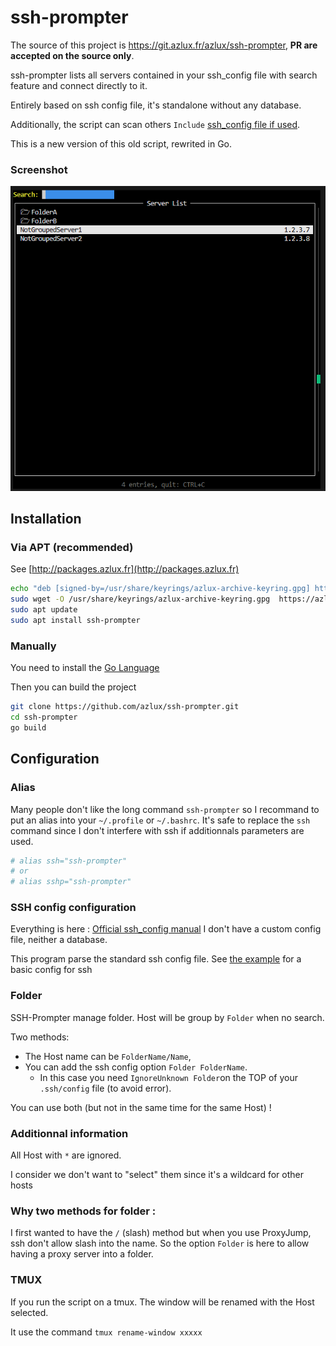 # ssh-prompter

The source of this project is https://git.azlux.fr/azlux/ssh-prompter, **PR are accepted on the source only**.

ssh-prompter lists all servers contained in your ssh_config file with search feature and connect directly to it.

Entirely based on ssh config file, it's standalone without any database.

Additionally, the script can scan others `Include` [ssh_config file if used](https://man.openbsd.org/ssh_config#Include).

This is a new version of this old script, rewrited in Go.

### Screenshot
![ssh-prompter](examples/Capture1.PNG)

## Installation
### Via APT (recommended)
See [http://packages.azlux.fr](http://packages.azlux.fr)

```bash
echo "deb [signed-by=/usr/share/keyrings/azlux-archive-keyring.gpg] http://packages.azlux.fr/debian/ bookworm main" | sudo tee /etc/apt/sources.list.d/azlux.list
sudo wget -O /usr/share/keyrings/azlux-archive-keyring.gpg  https://azlux.fr/repo.gpg
sudo apt update
sudo apt install ssh-prompter
```

### Manually
You need to install the [Go Language](https://go.dev/doc/install)

Then you can build the project
```bash
git clone https://github.com/azlux/ssh-prompter.git
cd ssh-prompter
go build
```

## Configuration
### Alias
Many people don't like the long command `ssh-prompter` so I recommand to put an alias into your `~/.profile` or `~/.bashrc`.
It's safe to replace the `ssh` command since I don't interfere with ssh if additionnals parameters are used.
```bash
# alias ssh="ssh-prompter"
# or
# alias sshp="ssh-prompter"
```

### SSH config configuration
Everything is here : [Official ssh_config manual](https://man.openbsd.org/ssh_config)
I don't have a custom config file, neither a database. 

This program parse the standard ssh config file. See [the example](examples/config) for a basic config for ssh

### Folder
SSH-Prompter manage folder.
Host will be group by `Folder` when no search.

Two methods:
- The Host name can be `FolderName/Name`, 
- You can add the ssh config option `Folder FolderName`.
  - In this case you need `IgnoreUnknown Folder`on the TOP of your `.ssh/config` file (to avoid error).

You can use both (but not in the same time for the same Host) !

### Additionnal information
All Host with `*` are ignored.

I consider we don't want to "select" them since it's a wildcard for other hosts

### Why two methods for folder :
I first wanted to have the `/` (slash) method but when you use ProxyJump, ssh don't allow slash into the name.
So the option `Folder` is here to allow having a proxy server into a folder.

### TMUX
If you run the script on a tmux.
The window will be renamed with the Host selected.

It use the command `tmux rename-window xxxxx`

